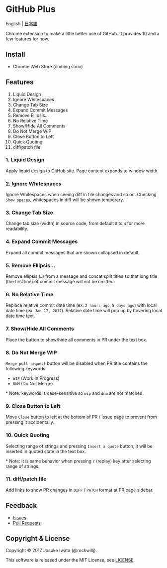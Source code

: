 # GitHub Plus

English | [日本語](README.ja.md)

Chrome extension to make a little better use of GitHub.
It provides 10 and a few features for now.

## Install

* Chrome Web Store (coming soon)

## Features

1. Liquid Design
2. Ignore Whitespaces
3. Change Tab Size
4. Expand Commit Messages
5. Remove Ellipsis…
6. No Relative Time
7. Show/Hide All Comments
8. Do Not Merge WIP
9. Close Button to Left
10. Quick Quoting
11. diff/patch file

### 1. Liquid Design

Apply liquid design to GitHub site.
Page content expands to window width.

### 2. Ignore Whitespaces

Ignore Whitespaces when seeing diff in file changes and so on.
Checking `Show spaces`, whitespaces in diff will be shown temporary.

### 3. Change Tab Size

Change tab size (width) in source code, from default `8` to `4` for more readability.

### 4. Expand Commit Messages

Expand all commit messages that are shown collapsed in default.

### 5. Remove Ellipsis…

Remove ellipsis (`…`) from a message and concat split titles
so that long title (the first line) of commit message will not be omitted.

### 6. No Relative Time

Replace relative commit date time (ex. `2 hours ago`, `5 days ago`) with local date time (ex. `Jan 17, 2017`).
Relative date time will pop up by hovering local date time text.

### 7. Show/Hide All Comments

Place the button to show/hide all comments in PR under the text box.

### 8. Do Not Merge WIP

`Merge pull request` button will be disabled when PR title contains the following keywords.

* `WIP` (Work In Progress)
* `DNM` (Do Not Merge)

\* Note: keywords is case-sensitive so `wip` and `dnm` are not matched.

### 9. Close Button to Left

Move `Close` button to left at the bottom of PR / Issue page to prevent from pressing it accidentally.

### 10. Quick Quoting

Selecting range of strings and pressing `Insert a quote` button,
it will be inserted in quoted state in the text box.

\* Note: It is same behavior when pressing `r` (replay) key after selecting range of strings.

### 11. diff/patch file

Add links to show PR changes in `DIFF` / `PATCH` format at PR page sidebar.

## Feedback

* [Issues](/rockwillj/githubplus/issues)
* [Pull Requests](/rockwillj/githubplus/pulls)

## Copyright & License

Copyright © 2017 Josuke Iwata (@rockwillj).

This software is released under the MIT License, see [LICENSE](LICENSE).
